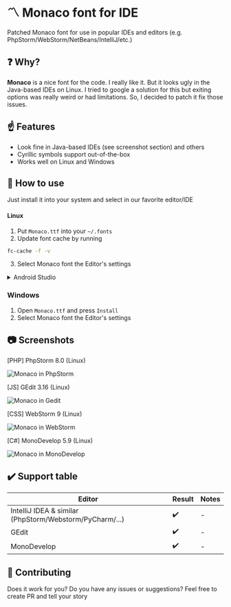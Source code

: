 # :part_alternation_mark: Monaco font for IDE
Patched Monaco font for use in popular IDEs and editors (e.g. PhpStorm/WebStorm/NetBeans/IntelliJ/etc.) 

## :question: Why?
**Monaco** is a nice font for the code. I really like it. But it looks ugly in the Java-based IDEs on Linux. I tried to google a solution for this but exiting options was really weird or had limitations. So, I decided to patch it fix those issues. 

## :point_up: Features
* Look fine in Java-based IDEs (see screenshot section) and others 
* Cyrillic symbols support out-of-the-box
* Works well on Linux and Windows

## :book: How to use
Just install it into your system and select in our favorite editor/IDE

#### Linux
1. Put ``Monaco.ttf`` into your ``~/.fonts``
2. Update font cache by running 

```bash
fc-cache -f -v
```
3. Select Monaco font the Editor's settings
<details>
  <summary>Android Studio</summary>

  After installation, if the font isn't available on ``File -> Settings -> Editor -> Font``

  1. Move the font to ``jre/lib/fonts`` in my case:
  ```bash
  sudo cp ~/Downloads/Monaco.ttf /opt/android-studio/jre/jre/lib/fonts`
  ```
  2. Restart Android Studio (close and open it again)
  3. Go to `File -> Settings -> Editor -> Font`, the font should be available
</details>

### Windows
1. Open ``Monaco.ttf`` and press `Install`
2. Select Monaco font the Editor's settings


## :camera: Screenshots
[PHP] PhpStorm 8.0 (Linux)

![Monaco in PhpStorm](/screenshots/[php]-PhpStorm-8.0.png?raw=true "[PHP] PhpStorm 8.0 (Linux)")

[JS] GEdit 3.16 (Linux)

![Monaco in Gedit](/screenshots/[js]-GEdit.png?raw=true "[JS] GEdit 3.16 (Linux)")

[CSS] WebStorm 9 (Linux)

![Monaco in WebStorm](/screenshots/[css]-WebStorm-9.png?raw=true "[CSS] WebStorm 9 (Linux)")

[C#] MonoDevelop 5.9 (Linux)

![Monaco in MonoDevelop](/screenshots/[csharp]-MonoDevelop.png?raw=true "[C#] MonoDevelop 5.9 (Linux)")

## :heavy_check_mark: Support table
| Editor | Result | Notes |
| --- | --- | --- |
| IntelliJ IDEA & similar (PhpStorm/Webstorm/PyCharm/...) | :heavy_check_mark: | - |
| GEdit | :heavy_check_mark: | - |
| MonoDevelop | :heavy_check_mark: | - |

## :muscle: Contributing

Does it work for you? Do you have any issues or suggestions? Feel free to create PR and tell your story
